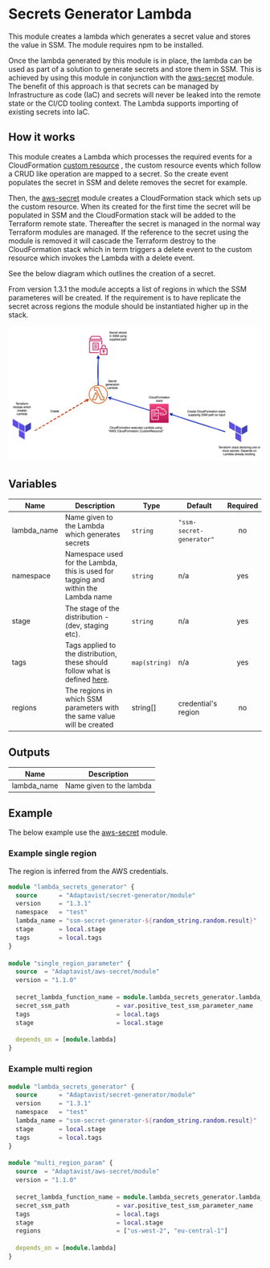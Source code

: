 # Secrets Generator Lambda

This module creates a lambda which generates a secret value and stores the value in SSM. The module requires npm to be
installed.

Once the lambda generated by this module is in place, the lambda can be used as part of a solution to generate secrets
and store them in SSM. This is achieved by using this module in conjunction with
the [aws-secret](https://registry.terraform.io/modules/Adaptavist/aws-secret/module/latest) module. The benefit of this
approach is that secrets can be managed by Infrastructure as code (IaC) and secrets will never be leaked into the remote
state or the CI/CD tooling context. The Lambda supports importing of existing secrets into IaC.

## How it works

This module creates a Lambda which processes the required events for a
CloudFormation [custom resource](https://docs.aws.amazon.com/AWSCloudFormation/latest/UserGuide/template-custom-resources-lambda.html)
, the custom resource events which follow a CRUD like operation are mapped to a secret. So the create event populates
the secret in SSM and delete removes the secret for example.

Then, the [aws-secret](https://registry.terraform.io/modules/Adaptavist/aws-secret/module/latest) module creates a
CloudFormation stack which sets up the custom resource. When its created for the first time the secret will be populated
in SSM and the CloudFormation stack will be added to the Terraform remote state. Thereafter the secret is managed in the
normal way Terraform modules are managed. If the reference to the secret using the module is removed it will cascade the
Terraform destroy to the CloudFormation stack which in term triggers a delete event to the custom resource which invokes
the Lambda with a delete event.

See the below diagram which outlines the creation of a secret.

From version 1.3.1 the module accepts a list of regions in which the SSM parameteres will be created. If the requirement
is to have replicate the secret across regions the module should be instantiated higher up in the stack.

![Image of Pipeline](docs/secret-generation.png)

## Variables

| Name | Description | Type | Default | Required |
|------|-------------|------|---------|:-----:|
| lambda\_name | Name given to the Lambda which generates secrets | `string` | `"ssm-secret-generator"` | no |
| namespace | Namespace used for the Lambda, this is used for tagging and within the Lambda name | `string` | n/a | yes |
| stage | The stage of the distribution - (dev, staging etc). | `string` | n/a | yes |
| tags | Tags applied to the distribution, these should follow what is defined [here](https://github.com/Adaptavist/terraform-compliance/blob/master/features/tags.feature). | `map(string)` | n/a | yes |
| regions | The regions in which SSM parameters with the same value will be created | string[] | credential's region | no |

## Outputs

| Name | Description |
|------|-------------|
| lambda\_name | Name given to the lambda |

## Example
The below example use the [aws-secret](https://registry.terraform.io/modules/Adaptavist/aws-secret/module/latest) module.

### Example single region
The region is inferred from the AWS credentials.
```terraform
module "lambda_secrets_generator" {
  source      = "Adaptavist/secret-generator/module"
  version     = "1.3.1"
  namespace   = "test"
  lambda_name = "ssm-secret-generator-${random_string.random.result}"
  stage       = local.stage
  tags        = local.tags
}

module "single_region_parameter" {
  source  = "Adaptavist/aws-secret/module"
  version = "1.1.0"

  secret_lambda_function_name = module.lambda_secrets_generator.lambda_name
  secret_ssm_path             = var.positive_test_ssm_parameter_name
  tags                        = local.tags
  stage                       = local.stage

  depends_on = [module.lambda]
}
```
### Example multi region
```terraform
module "lambda_secrets_generator" {
  source      = "Adaptavist/secret-generator/module"
  version     = "1.3.1"
  namespace   = "test"
  lambda_name = "ssm-secret-generator-${random_string.random.result}"
  stage       = local.stage
  tags        = local.tags
}

module "multi_region_param" {
  source  = "Adaptavist/aws-secret/module"
  version = "1.1.0"

  secret_lambda_function_name = module.lambda_secrets_generator.lambda_name
  secret_ssm_path             = var.positive_test_ssm_parameter_name
  tags                        = local.tags
  stage                       = local.stage
  regions                     = ["us-west-2", "eu-central-1"]

  depends_on = [module.lambda]
}
```


